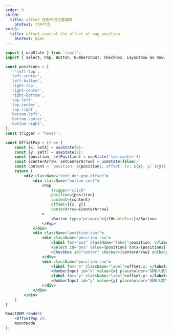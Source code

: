 ```yaml
---
order: 9
zh-CN:
  title: offset 控制气泡位置偏移
	btnText: 打开气泡
en-US:
  title: offset control the offset of pop position
	btnText: Open
---
```


```jsx
import { useState } from 'react';
import { Select, Pop, Button, NumberInput, Checkbox, LayoutRow as Row, LayoutCol as Col, LayoutGrid as Grid } from 'zent';

const positions = [
	'left-top',
  'left-center',
  'left-bottom',
  'right-top',
  'right-center',
  'right-bottom',
  'top-left',
  'top-center',
  'top-right',
  'bottom-left',
  'bottom-center',
  'bottom-right',
];
const trigger = 'hover';

const OffsetPop = () => {
	const [x, setX] = useState(0);
	const [y, setY] = useState(0);
	const [position, setPosition] = useState('top-center');
	const [centerArrow, setCenterArrow] = useState(false);
	const content = `position: ${position}, offset: {x: ${x}, y: ${y}}`;
	return (
		<div className="zent-doc-pop-offset">
			<div className="button-cont">
				<Pop
					trigger="click"
					position={position}
					content={content}
					offset={{x, y}}
					centerArrow={centerArrow}
				>
					<Button type="primary">{i18n.btnText}</Button>
				</Pop>
			</div>
			<div className="position-cont">
				<div className="position-row">
					<label for="pos" className="label">position: </label>
					<Select id="pos" value={position} data={positions} onChange={(e, data) => setPosition(data.value)} />
					<Checkbox id="center" checked={centerArrow} onChange={(e) => setCenterArrow(e.target.checked)}>centerArrow</Checkbox>
				</div>
				<div className="position-row">
					<label for="x" className="label">offset.x: </label>
					<NumberInput id="x" value={x} placeholder="请输入数字" onChange={value => setX(+value)} />
					<label for="y" className="label">offset.y: </label>
					<NumberInput id="y" value={y} placeholder="请输入数字" onChange={value => setY(+value)} />
				</div>
			</div>
		</div>
	)
} 

ReactDOM.render(
	<OffsetPop />,
	mountNode
);
```


<style>
  .zent-doc-pop-offset {
		display: flex;

		.button-cont {
			flex: 1;
			display: flex;
			align-items: center;
		}

		.position-cont {
			flex: 2;

			.position-row {
				display: flex;
				align-items: center;
				margin-bottom: 5px;
			}

			.zent-select-text {
				width: 180px;
			}
			.zent-number-input {
				width: 120px;
			}

			.label {
				width: 60px;
				margin-left: 20px;
			}
		}

    .zent-pop-wrapper .zent-btn {
			width: 120px;
    }
  }
</style>

